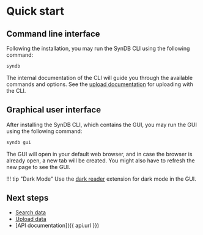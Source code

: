 # Quick start

## Command line interface
Following the installation, you may run the SynDB CLI using the following command:
```bash
syndb
```
The internal documentation of the CLI will guide you through the available commands and options. See the [upload documentation](../dataset/2-upload.md) for uploading with the CLI.

## Graphical user interface
After installing the SynDB CLI, which contains the GUI, you may run the GUI using the following command:

```bash
syndb gui
```

The GUI will open in your default web browser, and in case the browser is already open, a new tab will be created. You might also have to refresh the new page to see the GUI.

!!! tip "Dark Mode"
    Use the [dark reader](https://darkreader.org/) extension for dark mode in the GUI.


## Next steps
- [Search data](../dataset/1-search.md)
- [Upload data](../dataset/2-upload.md)
- [API documentation]({{ api.url }})
